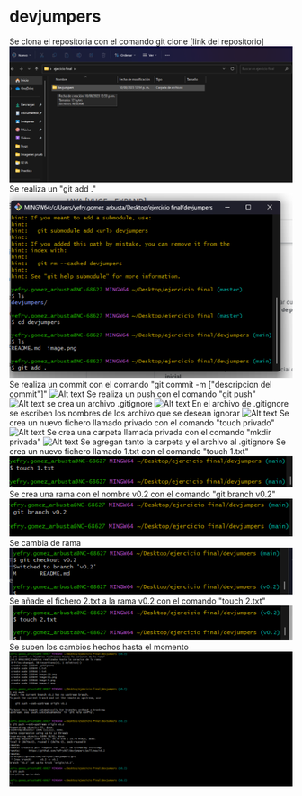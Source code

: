# devjumpers

Se clona el repositoria con el comando git clone [link del repositorio]
![Alt text](image.png)
Se realiza un "git add ."
![Alt text](image-1.png)
Se realiza un commit con el comando "git commit -m ["descripcion del commit"]"
![Alt text](image-2.png)
Se realiza un push con el comando "git push"
![Alt text](image-3.png)
se crea un archivo .gitignore 
![Alt text](image-4.png)
En el archivo de .gitignore se escriben los nombres de los archivo que se desean ignorar 
![Alt text](image-5.png)
Se crea un nuevo fichero llamado privado con el comando "touch privado"
![Alt text](image-6.png)
Se crea una carpeta llamada privada con el comando "mkdir privada"
![Alt text](image-7.png)
Se agregan tanto la carpeta y el archivo al .gitignore
Se crea un nuevo fichero llamado 1.txt con el comando "touch 1.txt"
![Alt text](image-8.png)
Se crea una rama con el nombre v0.2 con el comando "git branch v0.2"
![Alt text](image-9.png)
Se cambia de rama 
![Alt text](image-10.png)
Se añade el fichero 2.txt a la rama v0.2 con el comando "touch 2.txt"
![Alt text](image-11.png)
Se suben los cambios hechos hasta el momento
![Alt text](image-12.png)
